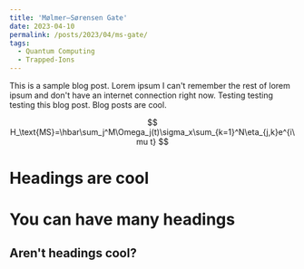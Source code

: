 ```yaml
---
title: 'Mølmer–Sørensen Gate'
date: 2023-04-10
permalink: /posts/2023/04/ms-gate/
tags:
  - Quantum Computing
  - Trapped-Ions
---
```


This is a sample blog post. Lorem ipsum I can't remember the rest of lorem ipsum and don't have an internet connection right now. Testing testing testing this blog post. Blog posts are cool. 

$$
H_\text{MS}=\hbar\sum_j^M\Omega_j(t)\sigma_x\sum_{k=1}^N\eta_{j,k}e^{i\mu t}
$$

Headings are cool
======

You can have many headings
======

Aren't headings cool?
------
